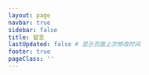 ```yaml
---
layout: page
navbar: true
sidebar: false
title: 留言
lastUpdated: false # 显示页面上次修改时间
footer: true
pageClass: ''
---
```


<!-- <script>
import Comment from '/components/layouts/Comment.vue'

export default {
    components: { Comment }
}
</script>

<ClientOnly><Comment /></ClientOnly> -->